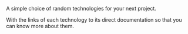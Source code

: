 A simple choice of random technologies for your next project.

With the links of each technology to its direct documentation so that you can know more about them.
